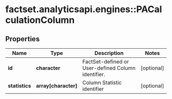# factset.analyticsapi.engines::PACalculationColumn

## Properties
Name | Type | Description | Notes
------------ | ------------- | ------------- | -------------
**id** | **character** | FactSet-defined or User-defined Column identifier. | [optional] 
**statistics** | **array[character]** | Column Statistic identifier | [optional] 


